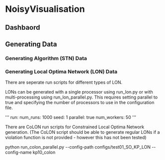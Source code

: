 # NoisyVisualisation

## Dashbaord

## Generating Data

### Generating Algorithm (STN) Data

### Generating Local Optima Network (LON) Data

There are seperate run scripts for different types of LON.

LONs can be generated with a single processor using run_lon.py or with multi-processing using run_lon_parallel.py.
This requires setting parallel to true and specifying the number of processors to use in the configuration file.

'''
run:
  num_runs: 1000
  seed: 1
  parallel: true
  num_workers: 50
'''

There are CoLON run scripts for Constrained Local Optima Network generation.
(The CoLON script should be able to generate regular LONs if a violation function is not provided - however this has not been tested)

python run_colon_parallel.py --config-path configs/test01_SO_KP_LON --config-name kp10_colon

